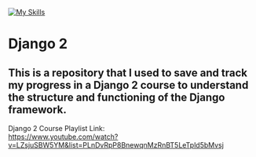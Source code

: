 [![My Skills](https://skillicons.dev/icons?i=django)](https://skillicons.dev)
# Django 2
This is a repository that I used to save and track my progress in a Django 2 course to understand the structure and functioning of the Django framework.
---------------------------
Django 2 Course Playlist Link:<br>
https://www.youtube.com/watch?v=LZsjuSBW5YM&list=PLnDvRpP8BnewqnMzRnBT5LeTpld5bMvsj
